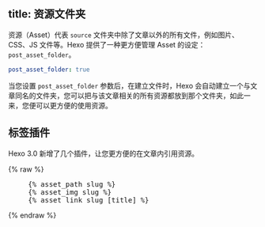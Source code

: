 title: 资源文件夹
---
资源（Asset）代表 `source` 文件夹中除了文章以外的所有文件，例如图片、CSS、JS 文件等。Hexo 提供了一种更方便管理 Asset 的设定：`post_asset_folder`。

``` yaml
post_asset_folder: true
```

当您设置 `post_asset_folder` 参数后，在建立文件时，Hexo 会自动建立一个与文章同名的文件夹，您可以把与该文章相关的所有资源都放到那个文件夹，如此一来，您便可以更方便的使用资源。

## 标签插件

Hexo 3.0 新增了几个插件，让您更方便的在文章内引用资源。

{% raw %}
<figure class="highlight"><pre>{% asset_path slug %}
{% asset_img slug %}
{% asset_link slug [title] %}
</pre></figure>
{% endraw %}